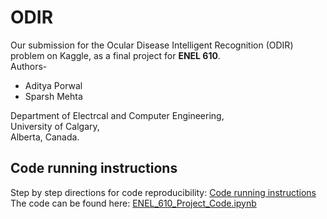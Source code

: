 # ODIR
Our submission for the Ocular Disease Intelligent Recognition (ODIR) problem on Kaggle, as a final project for **ENEL 610**.  
Authors-
- Aditya Porwal
- Sparsh Mehta 

Department of Electrcal and Computer Engineering,  
University of Calgary,  
Alberta, Canada.

## Code running instructions
Step by step directions for code reproducibility: [Code running instructions](https://colab.research.google.com/drive/13IOan0hpZ8_5nHlWfUlhbJf_Lvoiaj9i)  
The code can be found here: [ENEL_610_Project_Code.ipynb](https://colab.research.google.com/drive/1dsFxwebzoSs0Uki68KOG4E5cDQfKKVS4)
